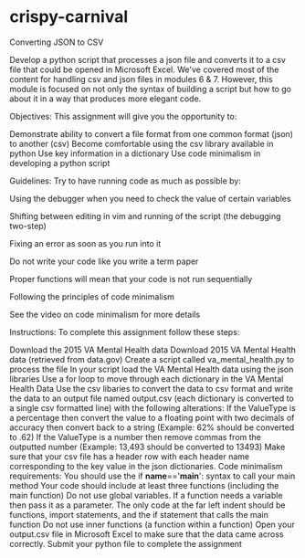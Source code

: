 # crispy-carnival
Converting JSON to CSV

Develop a python script that processes a json file and converts it to a csv file that could be opened in Microsoft Excel. We've covered most of the content for handling csv and json files in modules 6 & 7. However, this module is focused on not only the syntax of building a script but how to go about it in a way that produces more elegant code.

Objectives:
This assignment will give you the opportunity to:

Demonstrate ability to convert a file format from one common format (json) to another (csv)
Become comfortable using the csv library available in python
Use key information in a dictionary
Use code minimalism in developing a python script

Guidelines:
Try to have running code as much as possible by:

Using the debugger when you need to check the value of certain variables

Shifting between editing in vim and running of the script (the debugging two-step)

Fixing an error as soon as you run into it

Do not write your code like you write a term paper

Proper functions will mean that your code is not run sequentially

Following the principles of code minimalism

See the video on code minimalism for more details

Instructions:
To complete this assignment follow these steps:

Download the 2015 VA Mental Health data   Download 2015 VA Mental Health data (retrieved from data.gov)
Create a script called va_mental_health.py to process the file
In your script load the VA Mental Health data using the json libraries
Use a for loop to move through each dictionary in the VA Mental Health Data
Use the csv libaries to convert the data to csv format and write the data to an output file named output.csv (each dictionary is converted to a single csv formatted line) with the following alterations:
If the ValueType is a percentage then convert the value to a floating point with two decimals of accuracy then convert back to a string (Example: 62% should be converted to .62)
If the ValueType is a number then remove commas from the outputted number (Example: 13,493 should be converted to 13493)
Make sure that your csv file has a header row with each header name corresponding to the key value in the json dictionaries.
Code minimalism requirements:
You should use the if __name__=='__main__':  syntax to call your main method
Your code should include at least three functions (including the main function)
Do not use global variables. If a function needs a variable then pass it as a parameter.
The only code at the far left indent should be functions, import statements, and the if statement that calls the main function
Do not use inner functions (a function within a function)
Open your output.csv file in Microsoft Excel to make sure that the data came across correctly.
Submit your python file to complete the assignment
